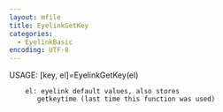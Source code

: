 ```yaml
---
layout: mfile
title: EyelinkGetKey
categories:
  - EyelinkBasic
encoding: UTF-8
---
```


 USAGE: [key, el]=EyelinkGetKey(el)

        el: eyelink default values, also stores
           getkeytime (last time this function was used)